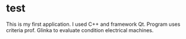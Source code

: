 # test
This is my first application. I used C++ and framework Qt. Program uses criteria prof. Glinka to evaluate condition electrical machines.
